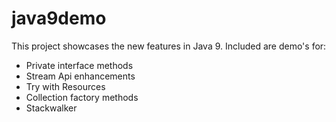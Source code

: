 # java9demo


This project showcases the new features in Java 9. Included are demo's for:

* Private interface methods
* Stream Api enhancements
* Try with Resources
* Collection factory methods
* Stackwalker
